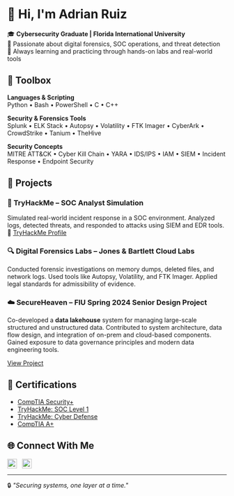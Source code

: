 # 👋 Hi, I'm Adrian Ruiz

🎓 **Cybersecurity Graduate | Florida International University**  
🔐 Passionate about digital forensics, SOC operations, and threat detection  
🌱 Always learning and practicing through hands-on labs and real-world tools  

## 🧰 Toolbox

**Languages & Scripting**  
Python • Bash • PowerShell • C • C++

**Security & Forensics Tools**  
Splunk • ELK Stack • Autopsy • Volatility • FTK Imager • CyberArk • CrowdStrike • Tanium • TheHive

**Security Concepts**  
MITRE ATT&CK • Cyber Kill Chain • YARA • IDS/IPS • IAM • SIEM • Incident Response • Endpoint Security

## 🧪 Projects

### 🧠 TryHackMe – SOC Analyst Simulation  
Simulated real-world incident response in a SOC environment. Analyzed logs, detected threats, and responded to attacks using SIEM and EDR tools.  
🔗 [TryHackMe Profile](https://tryhackme.com/p/forbiddenAccess)

### 🔍 Digital Forensics Labs – Jones & Bartlett Cloud Labs  
Conducted forensic investigations on memory dumps, deleted files, and network logs. Used tools like Autopsy, Volatility, and FTK Imager. Applied legal standards for admissibility of evidence.

### ☁️ SecureHeaven – FIU Spring 2024 Senior Design Project  
Co-developed a **data lakehouse** system for managing large-scale structured and unstructured data. Contributed to system architecture, data flow design, and integration of on-prem and cloud-based components. Gained exposure to data governance principles and modern data engineering tools.

[View Project](https://github.com/ruizchavezadrian/Data-Lakehouse)

## 📜 Certifications

- [CompTIA Security+](https://www.credly.com/badges/e893d97f-b4ed-42ff-b6ef-8f2e01079074/linked_in_profile)  
- [TryHackMe: SOC Level 1](https://tryhackme-certificates.s3-eu-west-1.amazonaws.com/THM-OXYQHI0LPX.pdf)  
- [TryHackMe: Cyber Defense](https://tryhackme-certificates.s3-eu-west-1.amazonaws.com/THM-HLDVO6KZZ3.pdf)
- [CompTIA A+](https://www.credly.com/badges/2f709ff2-2760-42ff-8948-8244f3b23d8d/linked_in_profile)

## 🌐 Connect With Me

[<img align="center" alt="LinkedIn" width="22px" src="https://cdn.jsdelivr.net/npm/simple-icons@v3/icons/linkedin.svg" />](https://www.linkedin.com/in/adrian-l-ruiz)
&nbsp;
[<img align="center" alt="TryHackMe" width="22px" src="https://tryhackme.com/img/favicon.png" />](https://tryhackme.com/p/forbiddenAccess)

---

🔒 *"Securing systems, one layer at a time."*

<!--
**ruizchavezadrian/ruizchavezadrian** is a ✨ _special_ ✨ repository because its `README.md` (this file) appears on your GitHub profile.

Here are some ideas to get you started:

- 🔭 I’m currently working on ...
- 🌱 I’m currently learning ...
- 👯 I’m looking to collaborate on ...
- 🤔 I’m looking for help with ...
- 💬 Ask me about ...
- 📫 How to reach me: ...
- 😄 Pronouns: ...
- ⚡ Fun fact: ...
-->
